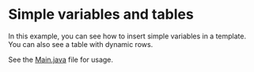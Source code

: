 # Simple variables and tables

In this example, you can see how to insert simple variables in a template. You can also see a table with dynamic rows.

See the [Main.java](Main.java) file for usage.
